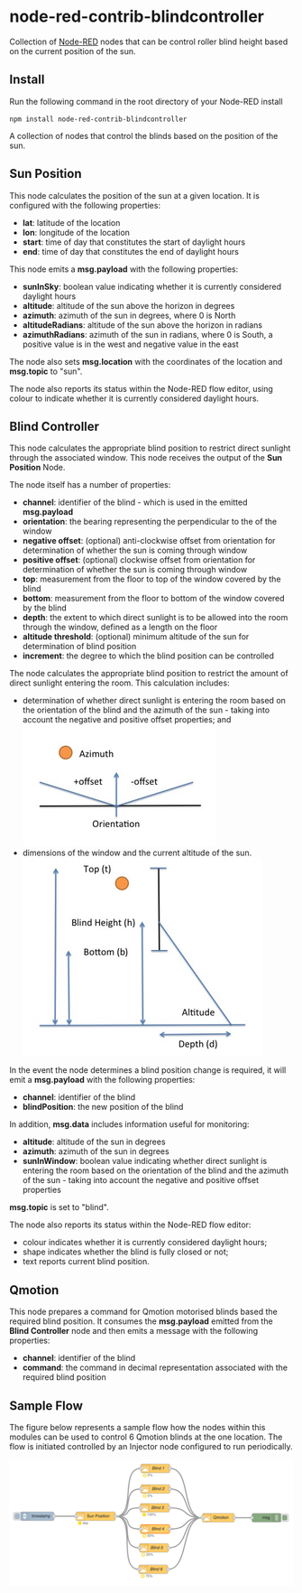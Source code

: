 # node-red-contrib-blindcontroller
Collection of <a href="http://nodered.org" target="_new">Node-RED</a> nodes that can be control roller blind height based on the current position of the sun.

Install
-------

Run the following command in the root directory of your Node-RED install

    npm install node-red-contrib-blindcontroller

A collection of nodes that control the blinds based on the position of the sun.

Sun Position
------------

This node calculates the position of the sun at a given location.  It is configured with the following properties:
* <b>lat</b>: latitude of the location
* <b>lon</b>: longitude of the location
* <b>start</b>: time of day that constitutes the start of daylight hours
* <b>end</b>: time of day that constitutes the end of daylight hours

This node emits a <b>msg.payload</b> with the following properties:
* <b>sunInSky</b>: boolean value indicating whether it is currently considered daylight hours
* <b>altitude</b>: altitude of the sun above the horizon in degrees
* <b>azimuth</b>: azimuth of the sun in degrees, where 0 is North
* <b>altitudeRadians</b>: altitude of the sun above the horizon in radians
* <b>azimuthRadians</b>: azimuth of the sun in radians, where 0 is South, a positive value is in the west and negative value in the east

The node also sets <b>msg.location</b> with the coordinates of the location and <b>msg.topic</b> to "sun".

The node also reports its status within the Node-RED flow editor, using colour to indicate whether it is currently considered daylight hours.

Blind Controller
----------------

This node calculates the appropriate blind position to restrict direct sunlight through the associated window.  This node receives the output of the <b>Sun Position</b> Node.

The node itself has a number of properties:
* <b>channel</b>: identifier of the blind - which is used in the emitted <b>msg.payload</b>
* <b>orientation</b>: the bearing representing the perpendicular to the of the window
* <b>negative offset</b>: (optional) anti-clockwise offset from orientation for determination of whether the sun is coming through window
* <b>positive offset</b>: (optional) clockwise offset from orientation for determination of whether the sun is coming through window
* <b>top</b>: measurement from the floor to top of the window covered by the blind
* <b>bottom</b>: measurement from the floor to bottom of the window covered by the blind
* <b>depth</b>: the extent to which direct sunlight is to be allowed into the room through the window, defined as a length on the floor
* <b>altitude threshold</b>: (optional) minimum altitude of the sun for determination of blind position
* <b>increment</b>: the degree to which the blind position can be controlled

The node calculates the appropriate blind position to restrict the amount of direct sunlight entering the room.  This calculation includes:
* determination of whether direct sunlight is entering the room based on the orientation of the blind and the azimuth of the sun - taking into account the negative and positive offset properties; and
![sunInWindow](./docs/sunInWindow.jpg)
* dimensions of the window and the current altitude of the sun.
![sunInRoom](./docs/sunInRoom.jpg)

In the event the node determines a blind position change is required, it will emit a <b>msg.payload</b> with the following properties:
* <b>channel</b>: identifier of the blind
* <b>blindPosition</b>: the new position of the blind

In addition, <b>msg.data</b> includes information useful for monitoring:
* <b>altitude</b>: altitude of the sun in degrees
* <b>azimuth</b>: azimuth of the sun in degrees
* <b>sunInWindow</b>: boolean value indicating whether direct sunlight is entering the room based on the orientation of the blind and the azimuth of the sun - taking into account the negative and positive offset properties

<b>msg.topic</b> is set to "blind".

The node also reports its status within the Node-RED flow editor:
* colour indicates whether it is currently considered daylight hours;
* shape indicates whether the blind is fully closed or not;
* text reports current blind position.

Qmotion
-------

This node prepares a command for Qmotion motorised blinds based the required blind position.  It consumes the <b>msg.payload</b> emitted from the <b>Blind Controller</b> node and then emits a message with the following properties:
* <b>channel</b>: identifier of the blind
* <b>command</b>: the command in decimal representation associated with the required blind position

Sample Flow
-----------

The figure below represents a sample flow how the nodes within this modules can be used to control 6 Qmotion blinds at the one location.  The flow is initiated controlled by an Injector node configured to run periodically.

![Screenshot](./docs/sample-flow.png)